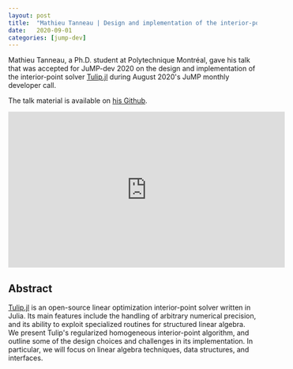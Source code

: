 ```yaml
---
layout: post
title:  "Mathieu Tanneau | Design and implementation of the interior-point solver Tulip"
date:   2020-09-01
categories: [jump-dev]
---
```


Mathieu Tanneau, a Ph.D. student at Polytechnique Montréal, gave his talk
that was accepted for JuMP-dev 2020 on the design and implementation of the
interior-point solver [Tulip.jl](https://github.com/ds4dm/Tulip.jl) during
August 2020's JuMP monthly developer call.

The talk material is available on [his Github](https://github.com/mtanneau/jump-dev_2020).

<iframe width="560" height="315" src="https://www.youtube.com/embed/lT1DExrUZYc" frameborder="0" allow="accelerometer; autoplay; encrypted-media; gyroscope; picture-in-picture" allowfullscreen></iframe>

## Abstract

[Tulip.jl](https://github.com/ds4dm/Tulip.jl) is an open-source linear
optimization interior-point solver written in Julia. Its main features include
the handling of arbitrary numerical precision, and its ability to exploit
specialized routines for structured linear algebra. We present Tulip's
regularized homogeneous interior-point algorithm, and outline some of the design
choices and challenges in its implementation. In particular, we will focus on
linear algebra techniques, data structures, and interfaces.

